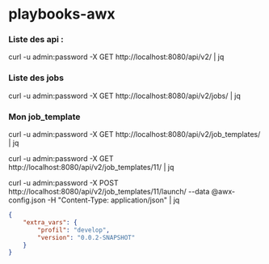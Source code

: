 # playbooks-awx

### Liste des api :

curl -u admin:password -X GET http://localhost:8080/api/v2/ | jq

### Liste des jobs

curl -u admin:password -X GET http://localhost:8080/api/v2/jobs/ | jq


### Mon job_template

curl -u admin:password -X GET http://localhost:8080/api/v2/job_templates/ | jq

curl -u admin:password -X GET http://localhost:8080/api/v2/job_templates/11/ | jq

curl -u admin:password -X POST http://localhost:8080/api/v2/job_templates/11/launch/ --data @awx-config.json -H "Content-Type: application/json"  | jq


```json
{
    "extra_vars": {
        "profil": "develop",
        "version": "0.0.2-SNAPSHOT"
    }
}
```